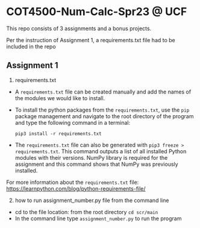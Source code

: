 # COT4500-Num-Calc-Spr23 @ UCF

This repo consists of 3 assignments and a bonus projects.

Per the instruction of Assignment 1, a requirements.txt file had to be included in the repo

## Assignment 1

1. requirements.txt

- A `requirements.txt` file can be created manually and add the names of the modules we would like to install.
- To install the python packages from the `requirements.txt`, use the `pip` package management and navigate to the root directory of the program and type the following command in a terminal:

  `pip3 install -r requirements.txt`

- The `requirements.txt` file can also be generated with `pip3 freeze > requirements.txt`. This command outputs a list of all installed Python modules with their versions. NumPy library is required for the assignment and this command shows that NumPy was previously installed.

For more information about the `requirements.txt` file: https://learnpython.com/blog/python-requirements-file/

2. how to run assignment_number.py file from the command line

- cd to the file location: from the root directory `cd scr/main`
- In the command line type `assignment_number.py` to run the program
